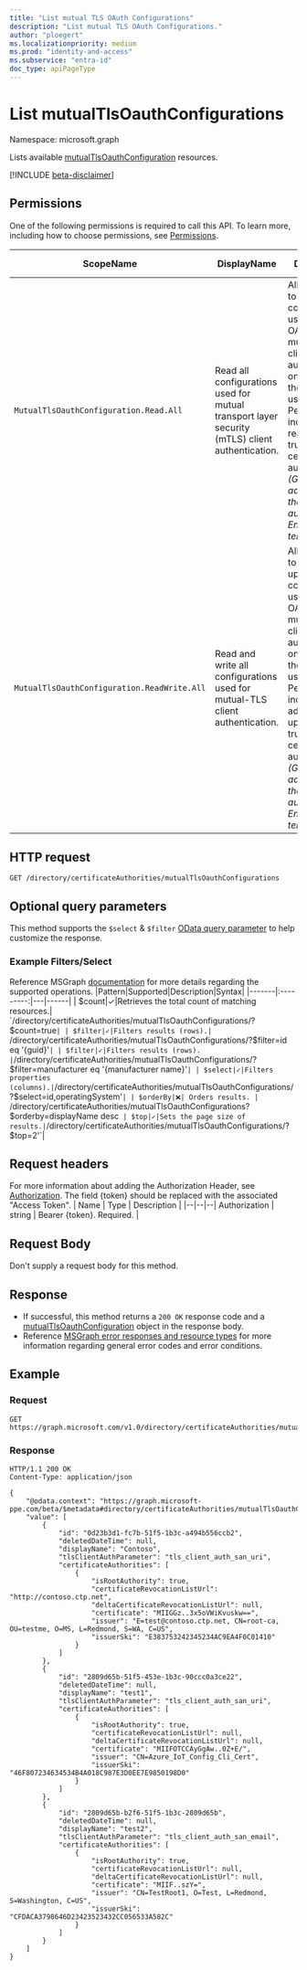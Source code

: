 ```yaml
---
title: "List mutual TLS OAuth Configurations"
description: "List mutual TLS OAuth Configurations."
author: "ploegert"
ms.localizationpriority: medium
ms.prod: "identity-and-access"
ms.subservice: "entra-id"
doc_type: apiPageType
---
```


# List mutualTlsOauthConfigurations
Namespace: microsoft.graph

Lists available [mutualTlsOauthConfiguration](../resources/mutualTlsOauthConfiguration.md) resources.

[!INCLUDE [beta-disclaimer](../../includes/beta-disclaimer.md)]

## Permissions
One of the following permissions is required to call this API. To learn more, including how to choose permissions, see [Permissions](/graph/permissions-reference).

<!-- {
  "blockType": "permissions",
  "name": "certificateauthoritypath-list-mutualtlsoauthconfigurations-permissions"
}
-->

|ScopeName|DisplayName|Description|Type|Admin Consent?|Entities/APIs covered|
|-|-|-|-|-|-|
|`MutualTlsOauthConfiguration.Read.All`| Read all configurations used for mutual transport layer security (mTLS) client authentication. | Allows the app to read configuration used for OAuth 2.0 mutual-TLS client authentication, on behalf of the signed-in user. Permission includes reading trusted certificate authorities. _(Granted to admin role on the device authority's EntraId tenant)_|**Delegated**|**Yes**|List, Get|
|`MutualTlsOauthConfiguration.ReadWrite.All`| Read and write all configurations used for mutual-TLS client authentication. | Allows the app to read and update configuration used for OAuth 2.0 mutual-TLS client authentication, on behalf of the signed-in user. Permission includes adding and updating trusted certificate authorities. _(Granted to admin role on the device authority's EntraId tenant)_|**Delegated**|**Yes**|List, Get, Create, Update, Delete|


## HTTP request

<!-- { "blockType": "ignored" } -->
```http
GET /directory/certificateAuthorities/mutualTlsOauthConfigurations
```

## Optional query parameters
This method supports the `$select` & `$filter` [OData query parameter](/graph/query-parameters) to help customize the response.

### Example Filters/Select
Reference MSGraph [documentation](/graph/query-parameters) for more details regarding the supported operations.
|Pattern|Supported|Description|Syntax|
|-------|:---------:|---|------|
| $count|✓|Retrieves the total count of matching resources.| `/directory/certificateAuthorities/mutualTlsOauthConfigurations/?$count=true`|
| $filter|✓|Filters results (rows).| `/directory/certificateAuthorities/mutualTlsOauthConfigurations/?$filter=id eq '{guid}'`|
| $filter|✓|Filters results (rows). |`/directory/certificateAuthorities/mutualTlsOauthConfigurations/?$filter=manufacturer eq '{manufacturer name}'`|
| $select|✓|Filters properties (columns).|`/directory/certificateAuthorities/mutualTlsOauthConfigurations/?$select=id,operatingSystem'`|
| $orderBy|❌| Orders results. | `/directory/certificateAuthorities/mutualTlsOauthConfigurations?$orderby=displayName desc`
| $top|✓|Sets the page size of results.|`/directory/certificateAuthorities/mutualTlsOauthConfigurations/?$top=2'`|

## Request headers
For more information about adding the Authorization Header, see [Authorization](/graph/security-authorization). The field {token} should be replaced with the associated "Access Token".
| Name | Type |	Description |
|--|--|--|
Authorization	| string	| Bearer {token}. Required. |

## Request Body
Don't supply a request body for this method.

## Response

- If successful, this method returns a `200 OK` response code and a [mutualTlsOauthConfiguration](../resources/mutualTlsOauthConfiguration.md) object in the response body.
- Reference [MSGraph error responses and resource types](/graph/errors) for more information regarding general error codes and error conditions.

## Example
### Request
<!-- {
  "blockType": "request",
  "name": "certificateauthoritypath-list-mutualtlsoauthconfigurations-permissions"
}
-->

```http
GET https://graph.microsoft.com/v1.0/directory/certificateAuthorities/mutualTlsOauthConfigurations
```

### Response

<!-- {
  "blockType": "response",
  "truncated": true,
  "@odata.type": "microsoft.graph.certificateAuthority"
}
-->

```http
HTTP/1.1 200 OK
Content-Type: application/json

{
    "@odata.context": "https://graph.microsoft-ppe.com/beta/$metadata#directory/certificateAuthorities/mutualTlsOauthConfigurations",
    "value": [
        {
            "id": "0d23b3d1-fc7b-51f5-1b3c-a494b556ccb2",
            "deletedDateTime": null,
            "displayName": "Contoso",
            "tlsClientAuthParameter": "tls_client_auth_san_uri",
            "certificateAuthorities": [
                {
                    "isRootAuthority": true,
                    "certificateRevocationListUrl": "http://contoso.ctp.net",
                    "deltaCertificateRevocationListUrl": null,
                    "certificate": "MIIGGz..3x5oVWiKvuskw==",
                    "issuer": "E=test@contoso.ctp.net, CN=root-ca, OU=testme, O=MS, L=Redmond, S=WA, C=US",
                    "issuerSki": "E383753242345234AC9EA4F0C01410"
                }
            ]
        },
        {
            "id": "2809d65b-51f5-453e-1b3c-90ccc0a3ce22",
            "deletedDateTime": null,
            "displayName": "test1",
            "tlsClientAuthParameter": "tls_client_auth_san_uri",
            "certificateAuthorities": [
                {
                    "isRootAuthority": true,
                    "certificateRevocationListUrl": null,
                    "deltaCertificateRevocationListUrl": null,
                    "certificate": "MIIFOTCCAyGgAw..0Z+E/",
                    "issuer": "CN=Azure_IoT_Config_Cli_Cert",
                    "issuerSki": "46F807234634534B4A018C987E3D0EE7E9850198D0"
                }
            ]
        },
        {
            "id": "2809d65b-b2f6-51f5-1b3c-2809d65b",
            "deletedDateTime": null,
            "displayName": "test2",
            "tlsClientAuthParameter": "tls_client_auth_san_email",
            "certificateAuthorities": [
                {
                    "isRootAuthority": true,
                    "certificateRevocationListUrl": null,
                    "deltaCertificateRevocationListUrl": null,
                    "certificate": "MIIF..szY=",
                    "issuer": "CN=TestRoot1, O=Test, L=Redmond, S=Washington, C=US",
                    "issuerSki": "CFDACA3798646D23423523432CC056533A582C"
                }
            ]
        }
    ]
}
```
